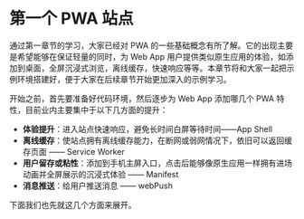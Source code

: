 # 第一个 PWA 站点

通过第一章节的学习，大家已经对 PWA 的一些基础概念有所了解。它的出现主要是希望能够在保证轻量的同时，为 Web App 用户提供类似原生应用的体验，如添加到桌面，全屏沉浸式浏览，离线缓存，快速响应等等。本章节将和大家一起把示例环境搭建好，便于大家在后续章节开始更加深入的示例学习。

开始之前，首先要准备好代码环境，然后逐步为 Web App 添加哪几个 PWA 特性，目前业内主要集中于以下几方面的提升：

- **体验提升**：进入站点快速响应，避免长时间白屏等待时间——App Shell
- **离线缓存**：使站点拥有离线缓存能力，在断网或弱网情况下，依旧可以返回缓存页面 —— Service Worker
- **用户留存或粘性**：添加到手机主屏入口，点击后能够像原生应用一样拥有进场动画并全屏展示的沉浸式体验 —— Manifest
- **消息推送**：给用户推送消息 —— webPush

下面我们也先就这几个方面来展开。



